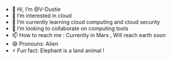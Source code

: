 - 👋 Hi, I’m @V-Dustie
- 👀 I’m interested in cloud 
- 🌱 I’m currently learning cloud computing and cloud security
- 💞️ I’m looking to collaborate on computing tools
- 📫 How to reach me : Currently in Mars , Will reach earth soon 
- 😄 Pronouns: Alien
- ⚡ Fun fact: Elephant is a land animal !

<!---
V-Dustie/V-Dustie is a ✨ special ✨ repository because its `README.md` (this file) appears on your GitHub profile.
You can click the Preview link to take a look at your changes.
--->
